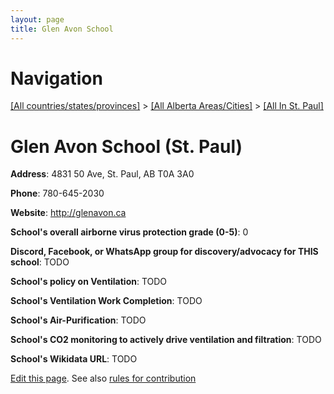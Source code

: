 ```yaml
---
layout: page
title: Glen Avon School
---
```

# Navigation

[[All countries/states/provinces]](../../..) > [[All Alberta Areas/Cities]](../..) > [[All In St. Paul]](..)

# Glen Avon School (St. Paul)

**Address**: 4831 50 Ave, St. Paul, AB T0A 3A0

**Phone**: 780-645-2030

**Website**: <http://glenavon.ca>

**School's overall airborne virus protection grade (0-5)**: 0

**Discord, Facebook, or WhatsApp group for discovery/advocacy for THIS school**: TODO

**School's policy on Ventilation**: TODO

**School's Ventilation Work Completion**: TODO

**School's Air-Purification**: TODO

**School's CO2 monitoring to actively drive ventilation and filtration**: TODO

**School's Wikidata URL**: TODO


[Edit this page](https://github.com/ventilate-schools/AB/edit/main/./St._Paul/Glen_Avon_School.md). See also [rules for contribution](../../../contribution-rules/)